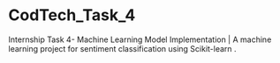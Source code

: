 # CodTech_Task_4
Internship Task 4- Machine Learning Model Implementation | A machine learning project for sentiment classification using Scikit-learn .
